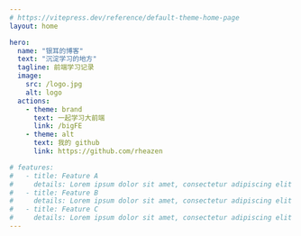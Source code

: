 ```yaml
---
# https://vitepress.dev/reference/default-theme-home-page
layout: home

hero:
  name: "银耳的博客"
  text: "沉淀学习的地方"
  tagline: 前端学习记录
  image:
    src: /logo.jpg
    alt: logo
  actions:
    - theme: brand
      text: 一起学习大前端
      link: /bigFE
    - theme: alt
      text: 我的 github
      link: https://github.com/rheazen

# features:
#   - title: Feature A
#     details: Lorem ipsum dolor sit amet, consectetur adipiscing elit
#   - title: Feature B
#     details: Lorem ipsum dolor sit amet, consectetur adipiscing elit
#   - title: Feature C
#     details: Lorem ipsum dolor sit amet, consectetur adipiscing elit
---
```


<style>
:root {
  --vp-home-hero-name-color: transparent;
  --vp-home-hero-name-background: -webkit-linear-gradient(120deg, #282a29 10%, #70a288);

  --vp-home-hero-image-background-image: linear-gradient(-45deg, #282a29 50%, #70a288 50%);
  --vp-home-hero-image-filter: blur(44px);
}

@media (min-width: 640px) {
  :root {
    --vp-home-hero-image-filter: blur(56px);
  }
}

@media (min-width: 960px) {
  :root {
    --vp-home-hero-image-filter: blur(68px);
  }
}
</style>
